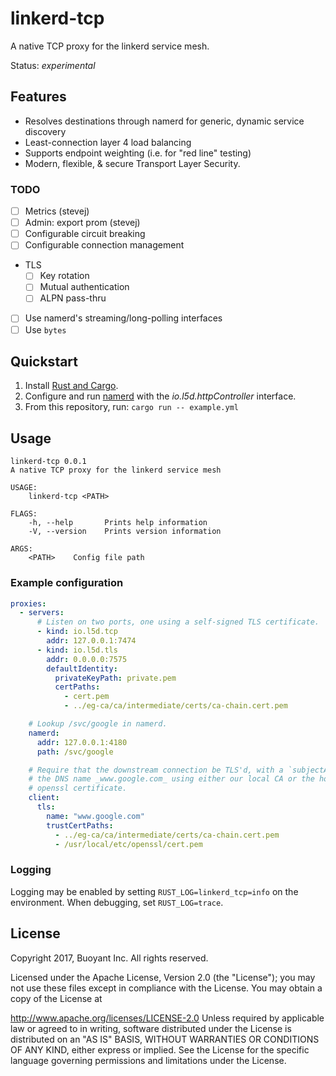 # linkerd-tcp #

A native TCP proxy for the linkerd service mesh.

Status: _experimental_

## Features ##

- Resolves destinations through namerd for generic, dynamic service
  discovery
- Least-connection layer 4 load balancing
- Supports endpoint weighting (i.e. for "red line" testing)
- Modern, flexible, & secure Transport Layer Security.

### TODO ###

- [ ] Metrics (stevej)
- [ ] Admin: export prom (stevej)
- [ ] Configurable circuit breaking
- [ ] Configurable connection management
- TLS
  - [ ] Key rotation
  - [ ] Mutual authentication
  - [ ] ALPN pass-thru
- [ ] Use namerd's streaming/long-polling interfaces
- [ ] Use `bytes`

## Quickstart ##

1. Install [Rust and Cargo][install-rust].
2. Configure and run [namerd][namerd] with the _io.l5d.httpController_ interface.
3. From this repository, run: `cargo run -- example.yml`

## Usage ##

```
linkerd-tcp 0.0.1
A native TCP proxy for the linkerd service mesh

USAGE:
    linkerd-tcp <PATH>

FLAGS:
    -h, --help       Prints help information
    -V, --version    Prints version information

ARGS:
    <PATH>    Config file path
```

### Example configuration ###

```yaml
proxies:
  - servers:
      # Listen on two ports, one using a self-signed TLS certificate.
      - kind: io.l5d.tcp
        addr: 127.0.0.1:7474
      - kind: io.l5d.tls
        addr: 0.0.0.0:7575
        defaultIdentity:
          privateKeyPath: private.pem
          certPaths:
            - cert.pem
            - ../eg-ca/ca/intermediate/certs/ca-chain.cert.pem

    # Lookup /svc/google in namerd.
    namerd:
      addr: 127.0.0.1:4180
      path: /svc/google

    # Require that the downstream connection be TLS'd, with a `subjectAltName` including
    # the DNS name _www.google.com_ using either our local CA or the host's default
    # openssl certificate.
    client:
      tls:
        name: "www.google.com"
        trustCertPaths:
          - ../eg-ca/ca/intermediate/certs/ca-chain.cert.pem
          - /usr/local/etc/openssl/cert.pem
```

### Logging ###

Logging may be enabled by setting `RUST_LOG=linkerd_tcp=info` on the environment.  When
debugging, set `RUST_LOG=trace`.

## License ##

Copyright 2017, Buoyant Inc. All rights reserved.

Licensed under the Apache License, Version 2.0 (the "License"); you may not use these files except in compliance with the License. You may obtain a copy of the License at

http://www.apache.org/licenses/LICENSE-2.0
Unless required by applicable law or agreed to in writing, software distributed under the License is distributed on an "AS IS" BASIS, WITHOUT WARRANTIES OR CONDITIONS OF ANY KIND, either express or implied. See the License for the specific language governing permissions and limitations under the License.

<!-- references -->
[install-rust]: https://www.rust-lang.org/en-US/install.html
[namerd]: https://github.com/linkerd/linkerd/tree/master/namerd
